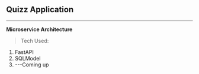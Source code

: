 ## Quizz Application

---

**Microservice Architecture**
> Tech Used:
1. FastAPI
2. SQLModel
3. ---Coming up


